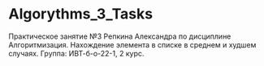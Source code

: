 # Algorythms_3_Tasks
Практическое занятие №3 Репкина Александра по дисциплине Алгоритмизация. Нахождение элемента в списке в среднем и худшем случаях. Группа: ИВТ-б-о-22-1, 2 курс.
